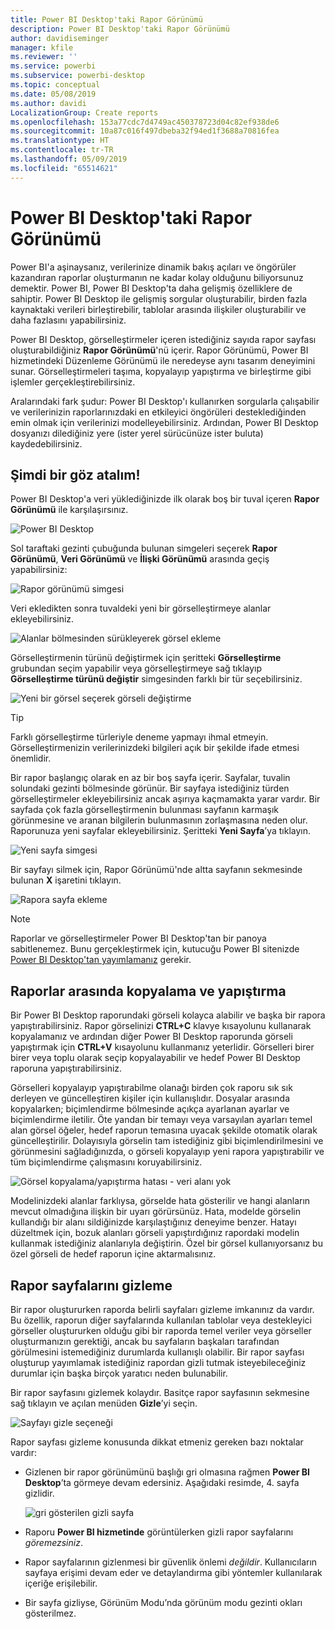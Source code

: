 ```yaml
---
title: Power BI Desktop'taki Rapor Görünümü
description: Power BI Desktop'taki Rapor Görünümü
author: davidiseminger
manager: kfile
ms.reviewer: ''
ms.service: powerbi
ms.subservice: powerbi-desktop
ms.topic: conceptual
ms.date: 05/08/2019
ms.author: davidi
LocalizationGroup: Create reports
ms.openlocfilehash: 153a77cdc7d4749ac450378723d04c82ef938de6
ms.sourcegitcommit: 10a87c016f497dbeba32f94ed1f3688a70816fea
ms.translationtype: HT
ms.contentlocale: tr-TR
ms.lasthandoff: 05/09/2019
ms.locfileid: "65514621"
---
```

# <a name="report-view-in-power-bi-desktop"></a>Power BI Desktop'taki Rapor Görünümü
Power BI'a aşinaysanız, verilerinize dinamik bakış açıları ve öngörüler kazandıran raporlar oluşturmanın ne kadar kolay olduğunu biliyorsunuz demektir. Power BI, Power BI Desktop'ta daha gelişmiş özelliklere de sahiptir. Power BI Desktop ile gelişmiş sorgular oluşturabilir, birden fazla kaynaktaki verileri birleştirebilir, tablolar arasında ilişkiler oluşturabilir ve daha fazlasını yapabilirsiniz.

Power BI Desktop, görselleştirmeler içeren istediğiniz sayıda rapor sayfası oluşturabildiğiniz **Rapor Görünümü**'nü içerir. Rapor Görünümü, Power BI hizmetindeki Düzenleme Görünümü ile neredeyse aynı tasarım deneyimini sunar. Görselleştirmeleri taşıma, kopyalayıp yapıştırma ve birleştirme gibi işlemler gerçekleştirebilirsiniz.

Aralarındaki fark şudur: Power BI Desktop'ı kullanırken sorgularla çalışabilir ve verilerinizin raporlarınızdaki en etkileyici öngörüleri desteklediğinden emin olmak için verilerinizi modelleyebilirsiniz. Ardından, Power BI Desktop dosyanızı dilediğiniz yere (ister yerel sürücünüze ister buluta) kaydedebilirsiniz.

## <a name="lets-take-a-look"></a>Şimdi bir göz atalım!
Power BI Desktop'a veri yüklediğinizde ilk olarak boş bir tuval içeren **Rapor Görünümü** ile karşılaşırsınız.

![Power BI Desktop](media/desktop-report-view/pbi_reportviewinpbidesigner_reportview.png)

Sol taraftaki gezinti çubuğunda bulunan simgeleri seçerek **Rapor Görünümü**, **Veri Görünümü** ve **İlişki Görünümü** arasında geçiş yapabilirsiniz:

![Rapor görünümü simgesi](media/desktop-report-view/pbi_reportviewinpbidesigner_changeview.png)

Veri ekledikten sonra tuvaldeki yeni bir görselleştirmeye alanlar ekleyebilirsiniz.

![Alanlar bölmesinden sürükleyerek görsel ekleme](media/desktop-report-view/pbid_reportview_addvis.gif)

Görselleştirmenin türünü değiştirmek için şeritteki **Görselleştirme** grubundan seçim yapabilir veya görselleştirmeye sağ tıklayıp **Görselleştirme türünü değiştir** simgesinden farklı bir tür seçebilirsiniz.

![Yeni bir görsel seçerek görseli değiştirme](media/desktop-report-view/pbid_reportview_changevis.gif)

> [!TIP]
> Farklı görselleştirme türleriyle deneme yapmayı ihmal etmeyin. Görselleştirmenizin verilerinizdeki bilgileri açık bir şekilde ifade etmesi önemlidir.

Bir rapor başlangıç olarak en az bir boş sayfa içerir. Sayfalar, tuvalin solundaki gezinti bölmesinde görünür. Bir sayfaya istediğiniz türden görselleştirmeler ekleyebilirsiniz ancak aşırıya kaçmamakta yarar vardır. Bir sayfada çok fazla görselleştirmenin bulunması sayfanın karmaşık görünmesine ve aranan bilgilerin bulunmasının zorlaşmasına neden olur. Raporunuza yeni sayfalar ekleyebilirsiniz. Şeritteki **Yeni Sayfa**’ya tıklayın.

![Yeni sayfa simgesi](media/desktop-report-view/pbidesignerreportviewnewpage.png)

Bir sayfayı silmek için, Rapor Görünümü'nde altta sayfanın sekmesinde bulunan **X** işaretini tıklayın.

![Rapora sayfa ekleme](media/desktop-report-view/pbi_reportviewinpbidesigner_deletepage.png)

> [!NOTE]
> Raporlar ve görselleştirmeler Power BI Desktop'tan bir panoya sabitlenemez. Bunu gerçekleştirmek için, kutucuğu Power BI sitenizde [Power BI Desktop'tan yayımlamanız](desktop-upload-desktop-files.md) gerekir.

## <a name="copy-and-paste-between-reports"></a>Raporlar arasında kopyalama ve yapıştırma

Bir Power BI Desktop raporundaki görseli kolayca alabilir ve başka bir rapora yapıştırabilirsiniz. Rapor görselinizi **CTRL+C** klavye kısayolunu kullanarak kopyalamanız ve ardından diğer Power BI Desktop raporunda görseli yapıştırmak için **CTRL+V** kısayolunu kullanmanız yeterlidir. Görselleri birer birer veya toplu olarak seçip kopyalayabilir ve hedef Power BI Desktop raporuna yapıştırabilirsiniz. 

Görselleri kopyalayıp yapıştırabilme olanağı birden çok raporu sık sık derleyen ve güncelleştiren kişiler için kullanışlıdır. Dosyalar arasında kopyalarken; biçimlendirme bölmesinde açıkça ayarlanan ayarlar ve biçimlendirme iletilir. Öte yandan bir temayı veya varsayılan ayarları temel alan görsel öğeler, hedef raporun temasına uyacak şekilde otomatik olarak güncelleştirilir. Dolayısıyla görselin tam istediğiniz gibi biçimlendirilmesini ve görünmesini sağladığınızda, o görseli kopyalayıp yeni rapora yapıştırabilir ve tüm biçimlendirme çalışmasını koruyabilirsiniz.

![Görsel kopyalama/yapıştırma hatası - veri alanı yok](media/desktop-report-view/report-view_05.png)

Modelinizdeki alanlar farklıysa, görselde hata gösterilir ve hangi alanların mevcut olmadığına ilişkin bir uyarı görürsünüz. Hata, modelde görselin kullandığı bir alanı sildiğinizde karşılaştığınız deneyime benzer. Hatayı düzeltmek için, bozuk alanları görseli yapıştırdığınız rapordaki modelin kullanmak istediğiniz alanlarıyla değiştirin. Özel bir görsel kullanıyorsanız bu özel görseli de hedef raporun içine aktarmalısınız.




## <a name="hide-report-pages"></a>Rapor sayfalarını gizleme

Bir rapor oluştururken raporda belirli sayfaları gizleme imkanınız da vardır. Bu özellik, raporun diğer sayfalarında kullanılan tablolar veya destekleyici görseller oluştururken olduğu gibi bir raporda temel veriler veya görseller oluşturmanızın gerektiği, ancak bu sayfaların başkaları tarafından görülmesini istemediğiniz durumlarda kullanışlı olabilir. Bir rapor sayfası oluşturup yayımlamak istediğiniz rapordan gizli tutmak isteyebileceğiniz durumlar için başka birçok yaratıcı neden bulunabilir. 

Bir rapor sayfasını gizlemek kolaydır. Basitçe rapor sayfasının sekmesine sağ tıklayın ve açılan menüden **Gizle**’yi seçin.

![Sayfayı gizle seçeneği](media/desktop-report-view/report-view_05.png)

Rapor sayfası gizleme konusunda dikkat etmeniz gereken bazı noktalar vardır:

* Gizlenen bir rapor görünümünü başlığı gri olmasına rağmen **Power BI Desktop**’ta görmeye devam edersiniz. Aşağıdaki resimde, 4. sayfa gizlidir.

    ![gri gösterilen gizli sayfa](media/desktop-report-view/report-view_06.png)

* Raporu **Power BI hizmetinde** görüntülerken gizli rapor sayfalarını *göremezsiniz*.

* Rapor sayfalarının gizlenmesi bir güvenlik önlemi *değildir*. Kullanıcıların sayfaya erişimi devam eder ve detaylandırma gibi yöntemler kullanılarak içeriğe erişilebilir.

* Bir sayfa gizliyse, Görünüm Modu’nda görünüm modu gezinti okları gösterilmez.


